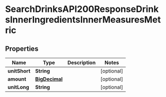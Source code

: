 

# SearchDrinksAPI200ResponseDrinksInnerIngredientsInnerMeasuresMetric

## Properties

Name | Type | Description | Notes
------------ | ------------- | ------------- | -------------
**unitShort** | **String** |  |  [optional]
**amount** | [**BigDecimal**](BigDecimal.md) |  |  [optional]
**unitLong** | **String** |  |  [optional]




